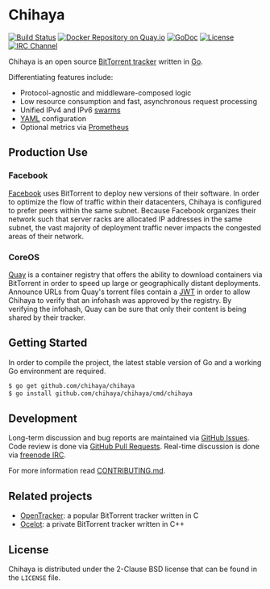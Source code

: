 # Chihaya

[![Build Status](https://api.travis-ci.org/chihaya/chihaya.svg?branch=master)](https://travis-ci.org/chihaya/chihaya)
[![Docker Repository on Quay.io](https://quay.io/repository/jzelinskie/chihaya/status "Docker Repository on Quay.io")](https://quay.io/repository/jzelinskie/chihaya)
[![GoDoc](https://godoc.org/github.com/chihaya/chihaya?status.svg)](https://godoc.org/github.com/chihaya/chihaya)
[![License](https://img.shields.io/badge/license-BSD-blue.svg)](https://en.wikipedia.org/wiki/BSD_licenses#2-clause_license_.28.22Simplified_BSD_License.22_or_.22FreeBSD_License.22.29)
[![IRC Channel](https://img.shields.io/badge/freenode-%23chihaya-blue.svg "IRC Channel")](http://webchat.freenode.net/?channels=chihaya)

Chihaya is an open source [BitTorrent tracker] written in [Go].

Differentiating features include:

- Protocol-agnostic and middleware-composed logic
- Low resource consumption and fast, asynchronous request processing
- Unified IPv4 and IPv6 [swarms]
- [YAML] configuration
- Optional metrics via [Prometheus]

[BitTorrent tracker]: http://en.wikipedia.org/wiki/BitTorrent_tracker
[Go]: https://golang.org
[swarms]: https://en.wikipedia.org/wiki/Glossary_of_BitTorrent_terms#Swarm
[YAML]: http://yaml.org
[Prometheus]: http://prometheus.io

## Production Use

### Facebook

[Facebook] uses BitTorrent to deploy new versions of their software.
In order to optimize the flow of traffic within their datacenters, Chihaya is configured to prefer peers within the same subnet.
Because Facebook organizes their network such that server racks are allocated IP addresses in the same subnet, the vast majority of deployment traffic never impacts the congested areas of their network.

[Facebook]: https://facebook.com

### CoreOS

[Quay] is a container registry that offers the ability to download containers via BitTorrent in order to speed up large or geographically distant deployments.
Announce URLs from Quay's torrent files contain a [JWT] in order to allow Chihaya to verify that an infohash was approved by the registry.
By verifying the infohash, Quay can be sure that only their content is being shared by their tracker.

[Quay]: https://quay.io
[JWT]: https://jwt.io

## Getting Started

In order to compile the project, the latest stable version of Go and a working Go environment are required.

```sh
$ go get github.com/chihaya/chihaya
$ go install github.com/chihaya/chihaya/cmd/chihaya
```

## Development

Long-term discussion and bug reports are maintained via [GitHub Issues].
Code review is done via [GitHub Pull Requests].
Real-time discussion is done via [freenode IRC].

For more information read [CONTRIBUTING.md].

[GitHub Issues]: https://github.com/chihaya/chihaya/issues
[GitHub Pull Requests]: https://github.com/chihaya/chihaya/pulls
[freenode IRC]: http://webchat.freenode.net/?channels=chihaya
[CONTRIBUTING.md]: https://github.com/chihaya/chihaya/blob/master/CONTRIBUTING.md

## Related projects

- [OpenTracker](http://erdgeist.org/arts/software/opentracker): a popular BitTorrent tracker written in C
- [Ocelot](https://github.com/WhatCD/Ocelot): a private BitTorrent tracker written in C++

## License

Chihaya is distributed under the 2-Clause BSD license that can be found in the `LICENSE` file.
